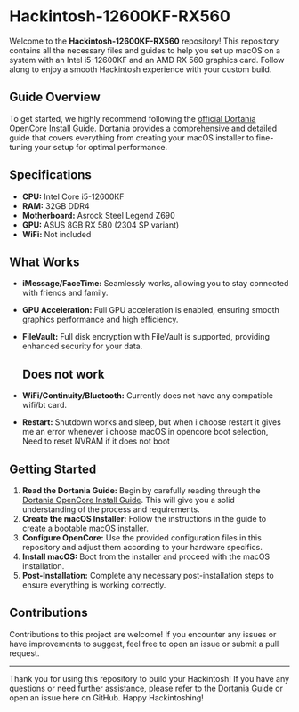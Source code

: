 # Hackintosh-12600KF-RX560

Welcome to the **Hackintosh-12600KF-RX560** repository! This repository contains all the necessary files and guides to help you set up macOS on a system with an Intel i5-12600KF and an AMD RX 560 graphics card. Follow along to enjoy a smooth Hackintosh experience with your custom build.

## Guide Overview

To get started, we highly recommend following the [official Dortania OpenCore Install Guide](https://dortania.github.io/OpenCore-Install-Guide/). Dortania provides a comprehensive and detailed guide that covers everything from creating your macOS installer to fine-tuning your setup for optimal performance.

## Specifications

- **CPU:** Intel Core i5-12600KF
- **RAM:** 32GB DDR4
- **Motherboard:** Asrock Steel Legend Z690
- **GPU:** ASUS 8GB RX 580 (2304 SP variant)
- **WiFi:** Not included

## What Works

- **iMessage/FaceTime:** Seamlessly works, allowing you to stay connected with friends and family.
- **GPU Acceleration:** Full GPU acceleration is enabled, ensuring smooth graphics performance and high efficiency.
- **FileVault:** Full disk encryption with FileVault is supported, providing enhanced security for your data.

  ## Does not work

- **WiFi/Continuity/Bluetooth:** Currently does not have any compatible wifi/bt card.
- **Restart:** Shutdown works and sleep, but when i choose restart it gives me an error whenever i choose macOS in opencore boot selection, Need to reset NVRAM if it does not boot


## Getting Started

1. **Read the Dortania Guide:** Begin by carefully reading through the [Dortania OpenCore Install Guide](https://dortania.github.io/OpenCore-Install-Guide/). This will give you a solid understanding of the process and requirements.
2. **Create the macOS Installer:** Follow the instructions in the guide to create a bootable macOS installer.
3. **Configure OpenCore:** Use the provided configuration files in this repository and adjust them according to your hardware specifics.
4. **Install macOS:** Boot from the installer and proceed with the macOS installation.
5. **Post-Installation:** Complete any necessary post-installation steps to ensure everything is working correctly.

## Contributions

Contributions to this project are welcome! If you encounter any issues or have improvements to suggest, feel free to open an issue or submit a pull request.

---

Thank you for using this repository to build your Hackintosh! If you have any questions or need further assistance, please refer to the [Dortania Guide](https://dortania.github.io/OpenCore-Install-Guide/) or open an issue here on GitHub. Happy Hackintoshing!
